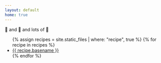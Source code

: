 ```yaml
---
layout: default
home: true
---
```


🎂 and 🍝 and lots of 🧀

<ul>
{% assign recipes = site.static_files | where: "recipe", true %}
{% for recipe in recipes %}
  <li>
    <a href="{{ recipe.path | replace: ".md", ".html" | uri_escape }}">{{ recipe.basename }}</a>
  </li>
{% endfor %}
</ul>
